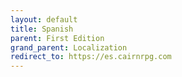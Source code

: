 ```yaml
---
layout: default
title: Spanish
parent: First Edition
grand_parent: Localization
redirect_to: https://es.cairnrpg.com
---
```

